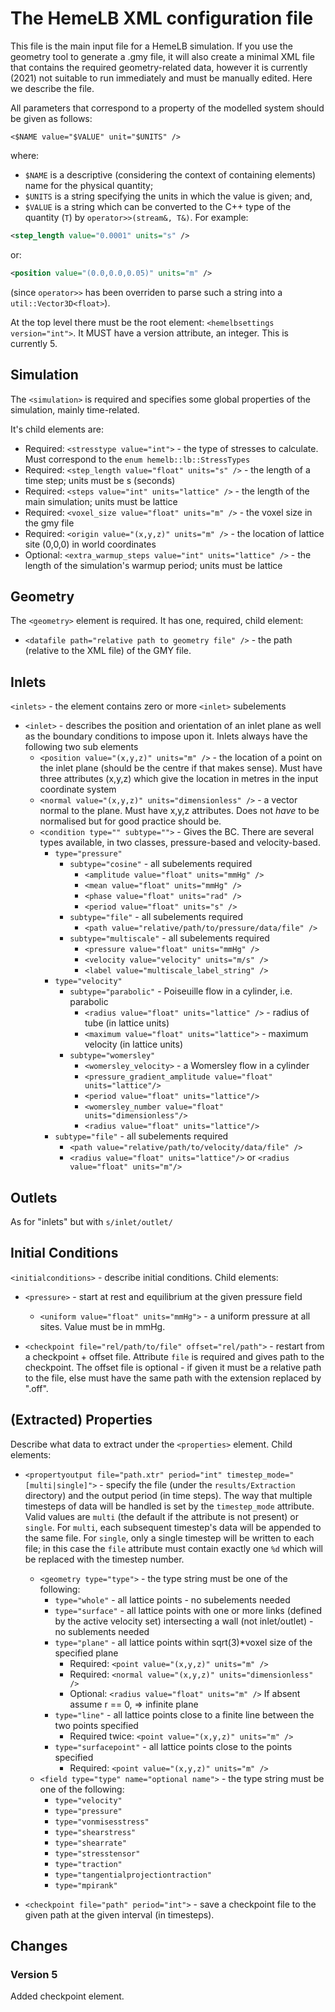 # The HemeLB XML configuration file

This file is the main input file for a HemeLB simulation. If you use
the geometry tool to generate a .gmy file, it will also create a
minimal XML file that contains the required geometry-related data,
however it is currently (2021) not suitable to run immediately and
must be manually edited. Here we describe the file.

All parameters that correspond to a property of the modelled system
should be given as follows:

    <$NAME value="$VALUE" unit="$UNITS" />
where:
 * `$NAME` is a descriptive (considering the context of containing
   elements) name for the physical quantity;
 * `$UNITS` is a string specifying the units in which the value is
   given; and,
 * `$VALUE` is a string which can be converted to the C++ type of the
   quantity (`T`) by `operator>>(stream&, T&)`. For example:
```xml
<step_length value="0.0001" units="s" />
```
or:
```xml
<position value="(0.0,0.0,0.05)" units="m" />
```
   (since `operator>>` has been overriden to parse such a string into
   a `util::Vector3D<float>`).

At the top level there must be the root element: `<hemelbsettings
version="int">`. It MUST have a version attribute, an integer. This is
currently 5.

## Simulation
The `<simulation>` is required and specifies some global properties of
the simulation, mainly time-related.

It's child elements are:
* Required: `<stresstype value="int">` - the type of stresses to calculate. Must correspond to the `enum hemelb::lb::StressTypes`
* Required: `<step_length value="float" units="s" />` - the length of a time step; units must be s (seconds)
* Required: `<steps value="int" units="lattice" />` - the length of the main simulation; units must be lattice
* Required: `<voxel_size value="float" units="m" />` - the voxel size in the gmy file
* Required: `<origin value="(x,y,z)" units="m" />` - the location of lattice site (0,0,0) in world coordinates 
* Optional: `<extra_warmup_steps value="int" units="lattice" />` - the length of the simulation's warmup period; units must be lattice

## Geometry
The `<geometry>` element is required. It has one, required, child element:
* `<datafile path="relative path to geometry file" />` - the path
  (relative to the XML file) of the GMY file.
  
## Inlets
`<inlets>` - the element contains zero or more `<inlet>` subelements

* `<inlet>` - describes the position and orientation of an inlet plane
  as well as the boundary conditions to impose upon it. Inlets always
  have the following two sub elements
  * `<position value="(x,y,z)" units="m" />` - the location of a point
    on the inlet plane (should be the centre if that makes
    sense). Must have three attributes (x,y,z) which give the location
    in metres in the input coordinate system
  * `<normal value="(x,y,z)" units="dimensionless" />` - a vector
    normal to the plane. Must have x,y,z attributes. Does not *have*
    to be normalised but for good practice should be.
  * `<condition type="" subtype="">` - Gives the BC. There are several
    types available, in two classes, pressure-based and
    velocity-based.
    * `type="pressure"`
      * `subtype="cosine"` - all subelements required
	    * `<amplitude value="float" units="mmHg" />`
		* `<mean value="float" units="mmHg" />`
        * `<phase value="float" units="rad" />`
        * `<period value="float" units="s" />`
	  * `subtype="file"` - all subelements required
	    * `<path value="relative/path/to/pressure/data/file" />`
	  * `subtype="multiscale"` - all subelements required
	    * `<pressure value="float" units="mmHg" />`
        * `<velocity value="velocity" units="m/s" />`
        * `<label value="multiscale_label_string" />`
    * `type="velocity"`
      * `subtype="parabolic"` - Poiseuille flow in a cylinder, i.e. parabolic
		* `<radius value="float" units="lattice" />` -  radius of tube (in lattice units)
		* `<maximum value="float" units="lattice">` -  maximum velocity (in lattice units)
	  * `subtype="womersley"`
		* `<womersley_velocity>` - a Womersley flow in a cylinder
		* `<pressure_gradient_amplitude value="float" units="lattice"/>`
        * `<period value="float" units="lattice"/>`
        * `<womersley_number value="float" units="dimensionless"/>`
        * `<radius value="float" units="lattice"/>`
    * `subtype="file"` - all subelements required
        * `<path value="relative/path/to/velocity/data/file" />`
        * `<radius value="float" units="lattice"/>` or `<radius value="float" units="m"/>`

## Outlets
As for "inlets" but with `s/inlet/outlet/`

## Initial Conditions
`<initialconditions>` - describe initial conditions. Child elements:

* `<pressure>` - start at rest and equilibrium at the given pressure
  field
  * `<uniform value="float" units="mmHg">` - a uniform pressure at all
    sites. Value must be in mmHg.

* `<checkpoint file="rel/path/to/file" offset="rel/path">` - restart from a
  checkpoint + offset file. Attribute `file` is required and gives
  path to the checkpoint. The offset file is optional - if given it
  must be a relative path to the file, else must have the same path with
  the extension replaced by ".off".

## (Extracted) Properties
Describe what data to extract under the `<properties>` element. Child elements:

* `<propertyoutput file="path.xtr" period="int"
  timestep_mode="[multi|single]">` - specify the file (under the
  `results/Extraction` directory) and the output period (in time
  steps). The way that multiple timesteps of data will be handled is
  set by the `timestep_mode` attribute. Valid values are `multi` (the
  default if the attribute is not present) or `single`. For `multi`,
  each subsequent timestep's data will be appended to the same
  file. For `single`, only a single timestep will be written to each
  file; in this case the `file` attribute must contain exactly one
  `%d` which will be replaced with the timestep number.
  - `<geometry type="type">` - the type string must be one of the following:
    + `type="whole"` - all lattice points - no subelements needed
	+ `type="surface"` - all lattice points with one or more links
      (defined by the active velocity set) intersecting a wall (not
      inlet/outlet) - no sublements needed
    + `type="plane"` - all lattice points within sqrt(3)*voxel size of the specified plane
      * Required: `<point value="(x,y,z)" units="m" />`
      * Required: `<normal value="(x,y,z)" units="dimensionless" />`
      * Optional: `<radius value="float" units="m" />` If absent assume r == 0, => infinite plane
    + `type="line"` - all lattice points close to a finite line between the two points specified
      * Required twice: `<point value="(x,y,z)" units="m" />`
    + `type="surfacepoint"` - all lattice points close to the points specified
      * Required: `<point value="(x,y,z)" units="m" />`
  - `<field type="type" name="optional name">` - the type string must be one of the following:
    + `type="velocity"`
    + `type="pressure"`
    + `type="vonmisesstress"`
    + `type="shearstress"`
    + `type="shearrate"`
    + `type="stresstensor"`
    + `type="traction"`
    + `type="tangentialprojectiontraction"`
    + `type="mpirank"`

* `<checkpoint file="path" period="int">` - save a checkpoint file to
  the given path at the given interval (in timesteps).

## Changes

### Version 5

Added checkpoint element.
